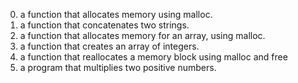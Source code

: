0. a function that allocates memory using malloc.
1. a function that concatenates two strings.
2. a function that allocates memory for an array, using malloc.
3. a function that creates an array of integers.
4.  a function that reallocates a memory block using malloc and free
5. a program that multiplies two positive numbers.
